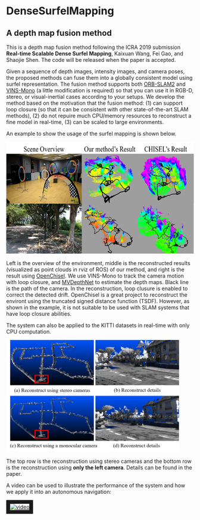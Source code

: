 # DenseSurfelMapping
## A depth map fusion method

This is a depth map fusion method following the ICRA 2019 submission **Real-time Scalable Dense Surfel Mapping**, Kaixuan Wang, Fei Gao, and Shaojie Shen. The code will be released when the paper is accepted.

Given a sequence of depth images, intensity images, and camera poses, the proposed methods can fuse them into a globally consistent model using surfel representation. The fusion method supports both [ORB-SLAM2](https://github.com/raulmur/ORB_SLAM2) and [VINS-Mono](https://github.com/HKUST-Aerial-Robotics/VINS-Mono) (a little modification is required) so that you can use it in RGB-D, stereo, or visual-inertial cases according to your setups. We develop the method based on the motivation that the fusion method: (1) can support loop closure (so that it can be consistent with other state-of-the-art SLAM methods),  (2) do not repuire much CPU/memory resources to reconstruct a fine model in real-time, (3) can be scaled to large environments. 

An example to show the usage of the surfel mapping is shown below.

<img src="fig/example.png" alt="mapping example" width = "623" height = "300">

Left is the overview of the environment, middle is the reconstructed results (visualized as point clouds in rviz of ROS) of our method, and right is the result using [OpenChisel](https://github.com/personalrobotics/OpenChisel). We use VINS-Mono to track the camera motion with loop closure, and [MVDepthNet](https://github.com/HKUST-Aerial-Robotics/MVDepthNet) to estimate the depth maps. Black line is the path of the camera. In the reconstruction, loop clusure is enabled to correct the detected drift. OpenChisel is a great project to reconstruct the environt using the truncated signed distance function (TSDF). However, as shown in the example, it is not suitable to be used with SLAM systems that have loop closure abilities.

The system can also be applied to the KITTI datasets in real-time with only CPU computation.

<img src="fig/example2.png" alt="mapping example" width = "465" height = "300">

The top row is the reconstruction using stereo cameras and the bottom row is the reconstruction using **only the left camera**. Details can be found in the paper.

A video can be used to illustrate the performance of the system and how we apply it into an autonomous navigation:

<a href="https://youtu.be/sjxMjsl-fD4" target="_blank"><img src="http://img.youtube.com/vi/sjxMjsl-fD4/0.jpg" 
alt="video" width="480" height="360" border="10" /></a>